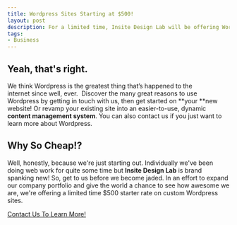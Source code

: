 ```yaml
--- 
title: Wordpress Sites Starting at $500!
layout: post
description: For a limited time, Insite Design Lab will be offering Wordpress websites for as low as $500. Contact us today to learn more.
tags:
- Business
---
```

## Yeah, that's right.
We think Wordpress is the greatest thing that’s happened to the internet since well, ever.  Discover the many great reasons to use Wordpress by getting in touch with us, then get started on **your **new website! Or revamp your existing site into an easier-to-use, dynamic **content management system**. You can also contact us if you just want to learn more about Wordpress.

## Why So Cheap!?
Well, honestly, because we're just starting out. Individually we've been doing web work for quite some time but **Insite Design Lab** is brand spanking new! So, get to us before we become jaded. In an effort to expand our company portfolio and give the world a chance to see how awesome we are, we're offering a limited time $500 starter rate on custom Wordpress sites.
<div class="button"><a href="http://www.insitedesignlab.com/contact/">Contact Us To Learn More!</a></div>
